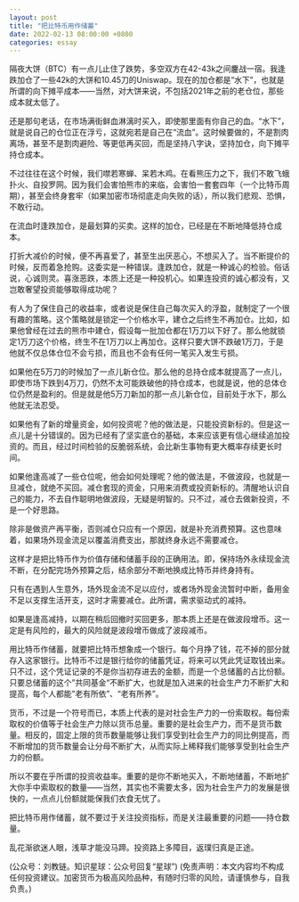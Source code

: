 ```yaml
---
layout: post
title: "把比特币用作储蓄"
date: 2022-02-13 08:00:00 +0800
categories: essay
---
```


隔夜大饼（BTC）有一点儿止住了跌势，多空双方在42-43k之间鏖战一宿。我逢跌加仓了一些42k的大饼和10.45刀的Uniswap。现在的加仓都是“水下”，也就是所谓的向下摊平成本——当然，对大饼来说，不包括2021年之前的老仓位，那些成本就太低了。

还是那句老话，在市场满街鲜血淋漓时买入，即使那里面有你自己的血。“水下”，就是说自己的仓位正在浮亏，这就宛若是自己在“流血”。这时候要做的，不是割肉离场，甚至不是割肉避险、等更低再买回，而是坚持八字诀，坚持加仓，向下摊平持仓成本。

不过往往在这个时候，我们噤若寒蝉、呆若木鸡。在看熊压力之下，我们不敢飞蛾扑火、自投罗网。因为我们会害怕熊市的来临，会害怕一套套四年（一个比特币周期），甚至会终身套牢（如果加密市场彻底走向失败的话），所以我们悲观、恐惧，不敢行动。

在流血时逢跌加仓，是最划算的买卖。这样的加仓，已经是在不断地降低持仓成本。

打折大减价的时候，便不再喜爱了，甚至生出厌恶心，不想买入了。当不断提价的时候，反而着急抢购。这委实是一种错误。逢跌加仓，就是一种诚心的检验。俗话说，心诚则灵。喜涨恶跌，本质上还是一种投机心。如果连投资的诚心都没有，又岂敢奢望投资能够取得成功呢？

有人为了保住自己的收益率，或者说是保住自己每次买入的浮盈，就制定了一个很有趣的策略。这个策略就是锁定一个价格水平，建仓之后终生不再加仓。比如，如果他曾经在过去的熊市中建仓，假设每一批加仓都在1万刀以下好了。那么他就锁定1万刀这个价格，终生不在1万刀以上再加仓。这样只要大饼不跌破1万刀，于是他就不仅总体仓位不会亏损，而且也不会有任何一笔买入发生亏损。

如果他在5万刀的时候加了一点儿新仓位。那么他的总持仓成本就提高了一点儿，即使市场下跌到4万刀，仍然不太可能跌破他的持仓成本，也就是说，他的总体仓位仍然是盈利的。但是就是他5万刀新加的那一点儿新仓位，目前处于水下，那么他就无法忍受。

如果他有了新的增量资金，如何投资呢？他的做法是，只能投资新标的。但是这一点儿是十分错误的。因为已经有了坚实底仓的基础，本来应该更有信心继续追加投资的。而且，经过时间检验的反脆弱系统，会比新生事物有更大概率存续更长时间。

如果他逢高减了一些仓位呢，他会如何处理呢？他的做法是，不做波段，也就是一旦减仓，就绝不买回。减仓套现的资金，只用来消费或投资新标的。清醒地认识自己的能力，不去自作聪明地做波段，无疑是明智的。只不过，减仓去做新投资，不是一个好思路。

除非是做资产再平衡，否则减仓只应有一个原因，就是补充消费预算。这也意味着，如果场外现金流足以覆盖消费支出，那就终身永远不需要减仓。

这样才是把比特币作为价值存储和储蓄手段的正确用法。即，保持场外永续现金流不断，在分配完场外预算之后，结余部分不断地换成比特币并终身持有。

只有在遇到人生意外，场外现金流不足以应付，或者场外现金流暂时中断，备用金不足以支撑生活开支，这时才需要减仓。此所谓，需求驱动式的减持。

如果是逢高减持，以期在稍后回撤时买回更多，那本质上还是在做波段增币。这一定是有风险的，最大的风险就是波段增币做成了波段减币。

用比特币作储蓄，就要把比特币想象成一个银行。每个月挣了钱，花不掉的部分就存入这家银行。比特币不过是银行给你的储蓄凭证，将来可以凭此凭证取钱出来。只不过，这个凭证记录的不是你当初存进去的金额，而是一个总储蓄的占比份额。只要总储蓄的这个”共同基金“不断扩大，也就是加入进来的社会生产力不断扩大和提高，每个人都能”老有所依”、“老有所养”。

货币，不过是一个符号而已，本质上代表的是对社会生产力的一份索取权。每份索取权的价值等于社会生产力除以货币总量。重要的是社会生产力，而不是货币数量。相反的，固定上限的货币数量能够让我们享受到社会生产力的同比例提高，而不断增加的货币数量会让分母不断扩大，从而实际上稀释我们能够享受到社会生产力的份额。

所以不要在乎所谓的投资收益率。重要的是你不断地买入，不断地储蓄，不断地扩大你手中索取权的数量——当然，其实也不需要太多，因为社会生产力的发展是很快的，一点点儿份额就能保我们衣食无忧了。

把比特币用作储蓄，就不要过于关注投资指标，而是关注最重要的问题——持仓数量。

乱花渐欲迷人眼，浅草才能没马蹄。投资路上多障目，返璞归真是正途。

(公众号：刘教链。知识星球：公众号回复“星球”)
(免责声明：本文内容均不构成任何投资建议。加密货币为极高风险品种，有随时归零的风险，请谨慎参与，自我负责。)